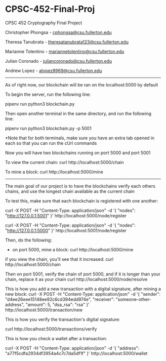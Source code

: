 # CPSC-452-Final-Proj
CPSC 452 Cryptography Final Project

Christopher Phongsa - cphongsa@csu.fullerton.edu

Theresa Tanubrata - theresatanubrata123@csu.fullerton.edu

Marianne Tolentino - mariannetolentino@csu.fullerton.edu

Julian Coronado - juliancoronado@csu.fullerton.edu

Andrew Lopez - alopez8969@csu.fullerton.edu

-----------------------------
As of right now, our blockchain will be ran on the localhost:5000 by default

To begin the server, run the following line:

pipenv run python3 blockchain.py

Then open another terminal in the same directory, and run the following line:

pipenv run python3 blockchain.py -p 5001

*Note that for both terminals, make sure you have an extra tab opened in each so that you can run the cUrl commands

Now you will have two blockchains running on port 5000 and port 5001

To view the current chain:
curl http://localhost:5000/chain

To mine a block:
curl http://localhost:5000/mine

------------------------------------
The main goal of our project is to have the blockchains verify each others chains, and use the longest chain available as the current chain

To test this, make sure that each blockchain is registered with one another:

curl -X POST -H "Content-Type: application/json" -d '{
 "nodes": "http://127.0.0.1:5001"
}' http://localhost:5000/node/register

curl -X POST -H "Content-Type: application/json" -d '{
 "nodes": "http://127.0.0.1:5000"
}' http://localhost:5001/node/register

Then, do the following:
- on port 5000, mine a block:
curl http://localhost:5000/mine

if you view the chain, you'll see that it increased:
curl http://localhost:5000/chain

Then on port 5001, verify the chain of port 5000, and if it is longer than your chain, replace it as your chain
curl http://localhost:5000/node/resolve 

This is how you add a new transaction with a digital signature, after mining a new block: 
curl -X POST -H "Content-Type: application/json" -d '{
 "sender": "d4ee26eee15148ee92c6cd394edd974e",
 "receiver": "someone-other-address",
 "amount": 5,
 "dsa_rsa": "rsa"
}' http://localhost:5000/transaction/new


This is how you verify the transaction's digital signature:

curl http://localhost:5000/transactions/verify


This is how you check a wallet after a transaction:

curl -X POST -H "Content-Type: application/json" -d '{
"address": "a77f5cdfa2934df3954a4c7c7da5df1f"
}' http://localhost:5000/wallet
